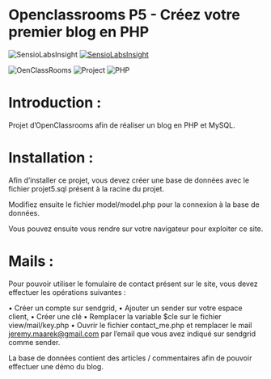 # Openclassrooms P5 - Créez votre premier blog en PHP

![SensioLabsInsight]( https://insight.symfony.com/projects/3faed7c5-c814-4f94-8fa6-89eddda7d1ef/mini.svg)
[![SensioLabsInsight](https://insight.sensiolabs.com/projects/3faed7c5-c814-4f94-8fa6-89eddda7d1ef/mini.png)](https://insight.sensiolabs.com/projects/3faed7c5-c814-4f94-8fa6-89eddda7d1ef)

![OenClassRooms](https://img.shields.io/badge/OpenClassRooms-DA_PHP/SF-blue.svg)
![Project](https://img.shields.io/badge/Project-5-blue.svg)
![PHP](https://img.shields.io/badge/PHP-7.2-blue.svg)

# Introduction :

Projet d’OpenClassrooms afin de réaliser un blog en PHP et MySQL.

# Installation : 

Afin d’installer ce projet, vous devez créer une base de données avec le fichier projet5.sql présent à la racine du projet. 

Modifiez ensuite le fichier model/model.php pour la connexion à la base de données. 

Vous pouvez ensuite vous rendre sur votre navigateur pour exploiter ce site. 

# Mails : 

Pour pouvoir utiliser le fomulaire de contact présent sur le site, vous devez effectuer les opérations suivantes : 

•	Créer un compte sur sendgrid,
•	Ajouter un sender sur votre espace client, 
•	Créer une clé
•	Remplacer la variable $cle sur le fichier view/mail/key.php 
•	Ouvrir le fichier contact_me.php et remplacer le mail jeremy.maarek@gmail.com par l’email que vous avez indiqué sur sendgrid comme sender. 

La base de données contient des articles / commentaires afin de pouvoir effectuer une démo du blog. 
